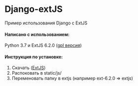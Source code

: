 # Django-extJS
Пример использования Django с ExtJS

#### Написано с использованием:
Python 3.7 и ExtJS 6.2.0 ([gpl версия](https://www.sencha.com/legal/gpl/))

#### Инструкция по установке:
1. Скачать ([ExtJS](https://www.sencha.com/legal/gpl/))
2. Распоковать в static/js/
3. Переменовать папку в extjs (например ext-6.2.0 => extjs)
